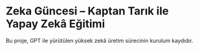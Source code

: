 # Zeka Güncesi – Kaptan Tarık ile Yapay Zekâ Eğitimi

Bu proje, GPT ile yürütülen yüksek zekâ üretim sürecinin kurulum kaydıdır.
